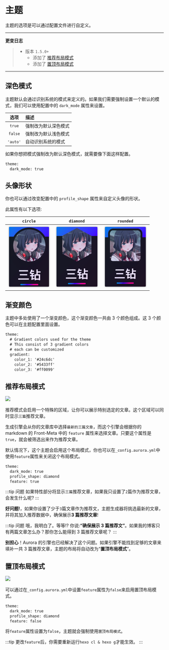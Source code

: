 # 主题

主题的选项是可以通过配置文件进行自定义。

---

**更变日志**

> - 版本 `1.5.0+`
>   - 添加了 [推荐布局模式](/zh/guide/theme.html#推荐布局模式)
>   - 添加了 [置顶布局模式](/zh/guide/theme.html#置顶布局模式)

---

## 深色模式

主题默认会通过识别系统的模式来定义的。如果我们需要强制设置一个默认的模式，我们可以使用配置中的 `dark_mode` 属性来设置。

|   选项   | 描述                 |
| :------: | :------------------- |
|  `true`  | 强制改为默认深色模式 |
| `false`  | 强制改为默认浅色模式 |
| `'auto'` | 自动识别系统的模式   |

如果你想把模式强制改为默认深色模式，就需要像下面这样配置。

```yaml{2}:no-line-numbers
theme:
  dark_mode: true
```

## 头像形状

你也可以通过改变配置中的 `profile_shape` 属性来自定义头像的形状。

此属性有以下选项:

|                                                     `circle`                                                     |                                                    `diamond`                                                    |                                                    `rounded`                                                    |
| :--------------------------------------------------------------------------------------------------------------: | :-------------------------------------------------------------------------------------------------------------: | :-------------------------------------------------------------------------------------------------------------: |
| <img src="https://raw.githubusercontent.com/TriDiamond/image-storage/main/img/20210403203336.png" height="200"/> | <img src="https://raw.githubusercontent.com/TriDiamond/image-storage/main/img/20210403203513.png" height="200"> | <img src="https://raw.githubusercontent.com/TriDiamond/image-storage/main/img/20210403203142.png" height="200"> |

## 渐变颜色

主题中多处使用了一个渐变颜色，这个渐变颜色一共由 3 个颜色组成。这 3 个颜色可以在主题配置里面设置。

```yaml{5-8}:no-line-numbers
theme:
  # Gradient colors used for the theme
  # This consist of 3 gradient colors
  # each can be customized
  gradient:
    color_1: '#24c6dc'
    color_2: '#5433ff'
    color_3: '#ff0099'
```

## 推荐布局模式

![](/images/screenshots/feature-layout.png)

推荐模式会启用一个特殊的区域，让你可以展示特别选定的文章。这个区域可以同时显示`三篇`推荐文章。

生成引擎会从你的文章库中选择`最新的三篇文章`，而这个引擎会根据你的 markdown 的 Front-Meta 中的 `feature` 属性来选择文章。只要这个属性是 `true`，就会被筛选出来作为推荐文章。

默认情况下，这个主题会启用这个布局模式，你也可以在`_config.aurora.yml`中使用`feature`属性来关闭这个布局模式。

```yaml:no-line-numbers{4}
theme:
  dark_mode: true
  profile_shape: diamond
  feature: true
```

:::tip 问题
如果特性部分将显示`三篇`推荐文章，如果我只设置了`2`篇作为推荐文章，会发生什么呢?
:::

**好问题!**，如果你设置了少于`3`篇文章作为推荐文，主题生成器将挑选最新的文章，并将其加入推荐数据中，确保展示**3 篇推荐文章**!

:::tip 问题
哦，我明白了。等等!? 你说:**“确保展示 3 篇推荐文”**。如果我的博客只有两篇文章怎么办？那你怎么能得到 3 篇推荐文章呢？
:::

**别担心**！Aurora 的引擎也已经解决了这个问题。如果引擎不能找到足够的文章来填补一共 3 篇推荐文章，主题的布局将自动改为“**置顶布局模式**”。

## 置顶布局模式

![](/images/screenshots/pinned-layout.png)

可以通过在`_config.aurora.yml`中设置`feature`属性为`false`来启用置顶布局模式。

```yaml:no-line-numbers{4}
theme:
  dark_mode: true
  profile_shape: diamond
  feature: false
```

将`feature`属性设置为`false`，主题就会强制使用`置顶布局模式`。

:::tip
更改`feature`后，你需要重新运行`hexo cl & hexo g`才能生效。
:::

